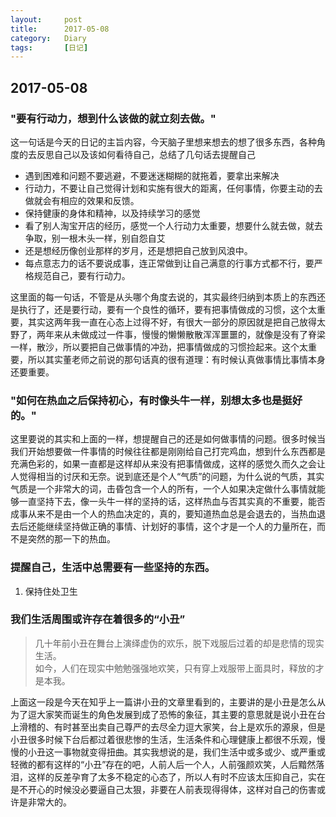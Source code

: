 ```yaml
---
layout:     post
title:      2017-05-08
category:   Diary
tags:		[日记]
---
```

## 2017-05-08
### "要有行动力，想到什么该做的就立刻去做。"  
这一句话是今天的日记的主旨内容，今天脑子里想来想去的想了很多东西，各种角度的去反思自己以及该如何看待自己，总结了几句话去提醒自己
- 遇到困难和问题不要逃避，不要迷迷糊糊的就拖着，要拿出来解决
- 行动力，不要让自己觉得计划和实施有很大的距离，任何事情，你要主动的去做就会有相应的效果和反馈。 
- 保持健康的身体和精神，以及持续学习的感觉
- 看了别人淘宝开店的经历，感觉一个人行动力太重要，想要什么就去做，就去争取，别一根木头一样，别自怨自艾
- 还是想经历像创业那样的岁月，还是想把自己放到风浪中。
- 每点意志力的话不要说成事，连正常做到让自己满意的行事方式都不行，要严格规范自己，要有行动力。
  
这里面的每一句话，不管是从头哪个角度去说的，其实最终归纳到本质上的东西还是执行了，还是要行动，要有一个良性的循环，要有把事情做成的习惯，这个太重要，其实这两年我一直在心态上过得不好，有很大一部分的原因就是把自己放得太野了，两年来从未做成过一件事，慢慢的懒懒散散浑浑噩噩的，就像是没有了脊梁一样，散沙，所以要把自己做事情的冲劲，把事情做成的习惯捡起来。这个太重要，所以其实董老师之前说的那句话真的很有道理：有时候认真做事情比事情本身还要重要。 

### "如何在热血之后保持初心，有时像头牛一样，别想太多也是挺好的。"
这里要说的其实和上面的一样，想提醒自己的还是如何做事情的问题。很多时候当我们开始想要做一件事情的时候往往都是刚刚给自己打完鸡血，想到什么东西都是充满色彩的，如果一直都是这样却从来没有把事情做成，这样的感觉久而久之会让人觉得相当的讨厌和无奈。说到底还是个人“气质”的问题，为什么说的气质，其实气质是一个非常大的词，击昏包含一个人的所有，一个人如果决定做什么事情就能够一直坚持下去，像一头牛一样的坚持的话，这样热血与否其实真的不重要，能否成事从来不是由一个人的热血决定的，真的，要知道热血总是会退去的，当热血退去后还能继续坚持做正确的事情、计划好的事情，这个才是一个人的力量所在，而不是突然的那一下的热血。 

### 提醒自己，生活中总需要有一些坚持的东西。
1. 保持住处卫生   

### 我们生活周围或许存在着很多的“小丑”
> 几十年前小丑在舞台上演绎虚伪的欢乐，脱下戏服后过着的却是悲情的现实生活。  
> 如今，人们在现实中勉勉强强地欢笑，只有穿上戏服带上面具时，释放的才是本我。

上面这一段是今天在知乎上一篇讲小丑的文章里看到的，主要讲的是小丑是怎么从为了逗大家笑而诞生的角色发展到成了恐怖的象征，其主要的意思就是说小丑在台上滑稽的、有时甚至出卖自己尊严的去尽全力逗大家笑，台上是欢乐的源泉，但是小丑很多时候下台后都过着很悲惨的生活，生活条件和心理健康上都很不乐观，慢慢的小丑这一事物就变得扭曲。其实我想说的是，我们生活中或多或少、或严重或轻微的都有这样的“小丑”存在的吧，人前人后一个人，人前强颜欢笑，人后黯然落泪，这样的反差孕育了太多不稳定的心态了，所以人有时不应该太压抑自己，实在是不开心的时候没必要逼自己太狠，非要在人前表现得得体，这样对自己的伤害或许是非常大的。 